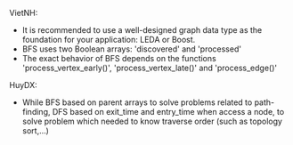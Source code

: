 VietNH:
- It is recommended to use a well-designed graph data type as the foundation for your application: LEDA or Boost. 
- BFS uses two Boolean arrays: 'discovered' and 'processed'
- The exact behavior of BFS depends on the functions 'process_vertex_early()', 'process_vertex_late()' and 'process_edge()'

HuyDX:
- While BFS based on parent arrays to solve problems related to path-finding, DFS based on exit_time and entry_time when access a node, to solve problem which needed to know traverse order (such as topology sort,...)
